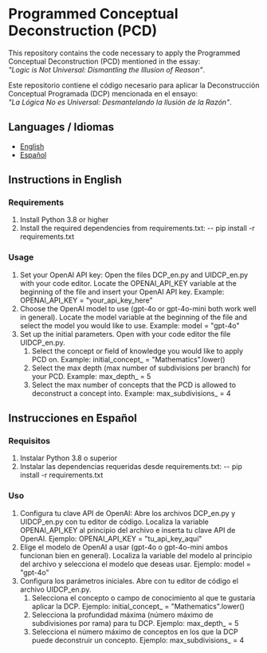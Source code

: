 # Programmed Conceptual Deconstruction (PCD)

This repository contains the code necessary to apply the Programmed Conceptual Deconstruction (PCD) mentioned in the essay:  
*"Logic is Not Universal: Dismantling the Illusion of Reason"*.

Este repositorio contiene el código necesario para aplicar la Deconstrucción Conceptual Programada (DCP) mencionada en el ensayo:  
*"La Lógica No es Universal: Desmantelando la Ilusión de la Razón"*.

## Languages / Idiomas

- [English](#instructions-in-english)
- [Español](#instrucciones-en-español)

## Instructions in English 

### Requirements
1. Install Python 3.8 or higher
2. Install the required dependencies from requirements.txt:
--   pip install -r requirements.txt

### Usage
1. Set your OpenAI API key:
  Open the files DCP_en.py and UIDCP_en.py with your code editor.
  Locate the OPENAI_API_KEY variable at the beginning of the file and insert your OpenAI API key.
  Example:
  OPENAI_API_KEY = "your_api_key_here"
2. Choose the OpenAI model to use (gpt-4o or gpt-4o-mini both work well in general).
   Locate the model variable at the beginning of the file and select the model you would like to use.
   Example:
   model = "gpt-4o"
3. Set up the initial parameters.
   Open with your code editor the file UIDCP_en.py.
   1. Select the concept or field of knowledge you would like to apply PCD on.
   Example:
   initial_concept_ = "Mathematics".lower()
   2. Select the max depth (max number of subdivisions per branch) for your PCD.
   Example:
   max_depth_ = 5
   3. Select the max number of concepts that the PCD is allowed to deconstruct a concept into.
   Example:
   max_subdivisions_ = 4

## Instrucciones en Español

### Requisitos
1. Instalar Python 3.8 o superior
2. Instalar las dependencias requeridas desde requirements.txt:
--   pip install -r requirements.txt

### Uso
1. Configura tu clave API de OpenAI:
   Abre los archivos DCP_en.py y UIDCP_en.py con tu editor de código.
   Localiza la variable OPENAI_API_KEY al principio del archivo e inserta tu clave API de OpenAI.
   Ejemplo:
   OPENAI_API_KEY = "tu_api_key_aquí"
2. Elige el modelo de OpenAI a usar (gpt-4o o gpt-4o-mini ambos funcionan bien en general).
   Localiza la variable del modelo al principio del archivo y selecciona el modelo que deseas usar.
   Ejemplo:
   model = "gpt-4o"
3. Configura los parámetros iniciales.
   Abre con tu editor de código el archivo UIDCP_en.py.
   1. Selecciona el concepto o campo de conocimiento al que te gustaría aplicar la DCP.
   Ejemplo:
   initial_concept_ = "Mathematics".lower()
   2. Selecciona la profundidad máxima (número máximo de subdivisiones por rama) para tu DCP.
   Ejemplo:
   max_depth_ = 5
   3. Selecciona el número máximo de conceptos en los que la DCP puede deconstruir un concepto.
   Ejemplo:
   max_subdivisions_ = 4


   
